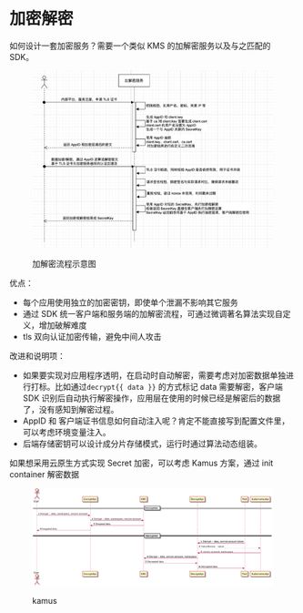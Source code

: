 # 加密解密

如何设计一套加密服务？需要一个类似 KMS 的加解密服务以及与之匹配的 SDK。

<figure><img src=".gitbook/assets/image (1) (1).png" alt=""><figcaption><p>加解密流程示意图</p></figcaption></figure>

优点：

* 每个应用使用独立的加密密钥，即使单个泄漏不影响其它服务
* 通过 SDK 统一客户端和服务端的加解密流程，可通过微调著名算法实现自定义，增加破解难度
* tls 双向认证加密传输，避免中间人攻击

改进和说明项：

* 如果要实现对应用程序透明，在启动时自动解密，需要考虑对加密数据单独进行打标。比如通过`decrypt{{ data }}` 的方式标记 data 需要解密，客户端 SDK 识别后自动执行解密操作，应用层在使用的时候已经是解密后的数据了，没有感知到解密过程。
* AppID 和 客户端证书信息如何自动注入呢？肯定不能直接写到配置文件里，可以考虑环境变量注入。
* 后端存储密钥可以设计成分片存储模式，运行时通过算法动态组装。



如果想采用云原生方式实现 Secret 加密，可以考虑 Kamus 方案，通过 init container 解密数据

<figure><img src=".gitbook/assets/image (1) (1) (1).png" alt=""><figcaption><p>kamus</p></figcaption></figure>

